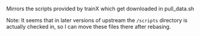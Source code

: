 Mirrors the scripts provided by trainX which get downloaded in pull_data.sh

Note: It seems that in later versions of upstream the `/scripts` directory is actually checked in, so I can move these files there after rebasing.
